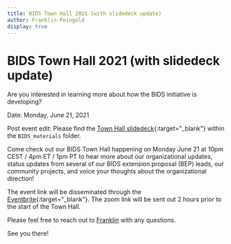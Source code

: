 ```yaml
---
title: BIDS Town Hall 2021 (with slidedeck update)
author: Franklin Feingold
display: true
---
```


# BIDS Town Hall 2021 (with slidedeck update)

Are you interested in learning more about how the BIDS initiative is developing?

Date: Monday, June 21, 2021

<!--more-->

Post event edit: Please find the [Town Hall slidedeck](../BIDS-materials/BIDS_Town_Hall-OSR_2021.pdf){:target="_blank"} within the `BIDS_materials` folder. 

Come check out our BIDS Town Hall happening on Monday June 21 at 10pm CEST / 4pm ET / 1pm PT to hear more about our organizational updates, status updates from several of our BIDS extension proposal (BEP) leads, our community projects, and voice your thoughts about the organizational direction! 

The event link will be disseminated through the [Eventbrite](https://www.eventbrite.com/e/bids-town-hall-2021-tickets-159737297557){:target="_blank"}. The zoom link will be sent out 2 hours prior to the start of the Town Hall. 

Please feel free to reach out to [Franklin](mailto:ffein@stanford.edu) with any questions.

See you there! 
